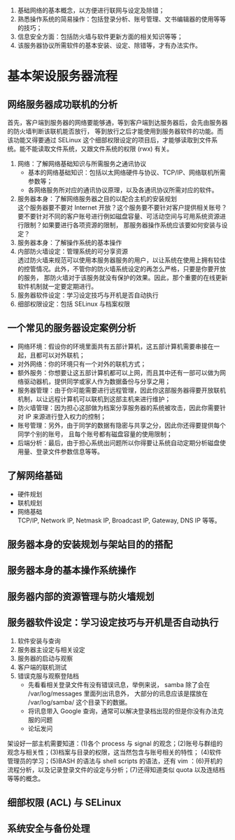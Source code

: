 1. 基础网络的基本概念，以方便进行联网与设定及除错；
2. 熟悉操作系统的简易操作：包括登录分析、账号管理、文书编辑器的使用等等的技巧；
3. 信息安全方面：包括防火墙与软件更新方面的相关知识等等；
4. 该服务器协议所需软件的基本安装、设定、除错等，才有办法实作。
# 基本架设服务器流程
## 网络服务器成功联机的分析
首先，客户端到服务器的网络要能够通，等到客户端到达服务器后，会先由服务器的防火墙判断该联机能否放行， 等到放行之后才能使用到服务器软件的功能。而该功能又得要通过 SELinux 这个细部权限设定的项目后，才能够读取到文件系统。能不能读取文件系统，又跟文件系统的权限 (rwx) 有关。
1. 网络：了解网络基础知识与所需服务之通讯协议  
     * 基本的网络基础知识：包括以太网络硬件与协议、TCP/IP、网络联机所需参数等；
     * 各网络服务所对应的通讯协议原理，以及各通讯协议所需对应的软件。
2. 服务器本身：了解网络服务器之目的以配合主机的安装规划  
   这个服务器要不要对 Internet 开放？这个服务要不要针对客户提供相关账号？ 要不要针对不同的客户账号进行例如磁盘容量、可活动空间与可用系统资源进行限制？如果要进行各项资源的限制， 那服务器操作系统应该要如何安装与设定？
3. 服务器本身：了解操作系统的基本操作  
4. 内部防火墙设定：管理系统的可分享资源  
   透过防火墙来规范可以使用本服务器服务的用户，以让系统在使用上拥有较佳的控管情况。此外，不管你的防火墙系统设定的再怎么严格，只要是你要开放的服务， 那防火墙对于该服务就没有保护的效果。因此，那个重要的在线更新软件机制就一定要定期进行。
5. 服务器软件设定：学习设定技巧与开机是否自动执行  
6. 细部权限设定：包括 SELinux 与档案权限
## 一个常见的服务器设定案例分析
* 网络环境：假设你的环境里面共有五部计算机，这五部计算机需要串接在一起，且都可以对外联机；
* 对外网络：你的环境只有一个对外的联机方式；
* 额外服务：你想要让这五部计算机都可以上网，而且其中还有一部可以做为网络驱动器机，提供同学或家人作为数据备份与分享之用；
* 服务器管理：由于你可能需要进行远程管理，因此你这部服务器得要开放联机机制，以让远程计算机可以联机到这部主机来进行维护；
* 防火墙管理：因为担心这部做为档案分享服务器的系统被攻击，因此你需要针对 IP 来源进行登入权力的控制；
* 账号管理：另外，由于同学的数据有隐密与共享之分，因此你还得要提供每个同学个别的账号， 且每个账号都有磁盘容量的使用限制；
* 后端分析：最后，由于担心系统出问题所以你得要让系统自动定期分析磁盘使用量、登录文件参数信息等等。
## 了解网络基础
* 硬件规划
* 联机规划
* 网络基础  
  TCP/IP, Network IP, Netmask IP, Broadcast IP, Gateway, DNS IP 等等。
## 服务器本身的安装规划与架站目的的搭配
## 服务器本身的基本操作系统操作
## 服务器内部的资源管理与防火墙规划
## 服务器软件设定：学习设定技巧与开机是否自动执行
1. 软件安装与查询
2. 服务器主设定与相关设定
3. 服务器的启动与观察
4. 客户端的联机测试
5. 错误克服与观察登陆档  
     * 先看看相关登录文件有没有错误讯息，举例来说， samba 除了会在 /var/log/messages 里面列出讯息外， 大部分的讯息应该是摆放在 /var/log/samba/ 这个目录下的数据。
     * 将讯息带入 Google 查询，通常可以解决登录档出现的但是你没有办法克服的问题
     * 论坛发问

架设好一部主机需要知道：(1)各个 process 与 signal 的观念；(2)账号与群组的观念与相关性；(3)档案与目录的权限，这当然包含与账号相关的特性； (4)软件管理员的学习；(5)BASH 的语法与 shell scripts 的语法，还有 vim ：(6)开机的流程分析，以及记录登录文件的设定与分析；(7)还得知道类似 quota 以及连结档等等的概念。
## 细部权限 (ACL) 与 SELinux
## 系统安全与备份处理
